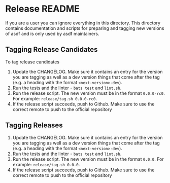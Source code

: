 # Release README

If you are a user you can ignore everything in this directory. This directory
contains documentation and scripts for preparing and tagging new versions of
asdf and is only used by asdf maintainers.

## Tagging Release Candidates

To tag release candidates

1. Update the CHANGELOG. Make sure it contains an entry for the version you are
   tagging as well as a dev version things that come after the tag (e.g. a heading
   with the format `<next-version>-dev`).
2. Run the tests and the linter - `bats test` and `lint.sh`.
3. Run the release script. The new version must be in the format `0.0.0-rc0`.
   For example: `release/tag.sh 0.0.0-rc0`.
4. If the release script succeeds, push to Github. Make sure to use the correct
   remote to push to the official repository

## Tagging Releases

1. Update the CHANGELOG. Make sure it contains an entry for the version you are
   tagging as well as a dev version things that come after the tag (e.g. a heading
   with the format `<next-version>-dev`).
2. Run the tests and the linter - `bats test` and `lint.sh`.
3. Run the release script. The new version must be in the format `0.0.0`. For
   example: `release/tag.sh 0.0.0`.
4. If the release script succeeds, push to Github. Make sure to use the correct
   remote to push to the official repository
